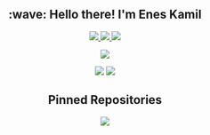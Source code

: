 <h2 align="center"> :wave: Hello there! I'm Enes Kamil</h2>

<p align="center">
  <a href="mailto:eneskamilyilmaz@gmail.com">
    <img src="https://img.shields.io/badge/Gmail-D14836?style=for-the-badge&logo=gmail&logoColor=white" />
  </a>
  
  <a href="https://twitter.com/eneskydev">
    <img src="https://img.shields.io/badge/Twitter-%231DA1F2.svg?style=for-the-badge&logo=Twitter&logoColor=white" />
  </a>
    
  <a href="https://linkedin.com/in/enesky">
    <img src="https://img.shields.io/badge/linkedin-%230077B5.svg?style=for-the-badge&logo=linkedin&logoColor=white" />
  </a>
</p>

<p align="center">
    <img src="https://github-readme-stats.vercel.app/api?username=enesky&show_icons=true&theme=gotham&hide_border=true">
</p>

<p align="center">
  <a>
    <img src="https://github-readme-streak-stats.herokuapp.com/?user=enesky&theme=gotham&hide_border=true" />
    <img src="https://github-readme-streak-stats.herokuapp.com?user=enesky&theme=gotham&hide_border=true&&hide_total_contributions=true&date_format=j%2Fn%5B%2FY%5D&mode=weekly">
  </a>
</p>

<h2 align="center"> Pinned Repositories </h2>

<p align="center">
  <a href="https://github.com/enesky/Doodle">
    <img src="https://github-readme-stats.vercel.app/api/pin/?username=enesky&theme=gotham&repo=Doodle" />
  </a>
</p>
